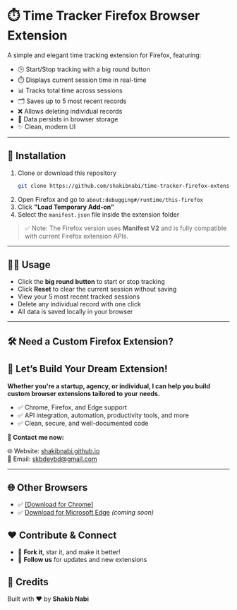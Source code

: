 # ⏱️ Time Tracker Firefox Browser Extension

A simple and elegant time tracking extension for Firefox, featuring:

- 🕒 Start/Stop tracking with a big round button  
- ⏱️ Displays current session time in real-time  
- 📊 Tracks total time across sessions  
- 🗂️ Saves up to 5 most recent records  
- ❌ Allows deleting individual records  
- 💾 Data persists in browser storage  
- ✨ Clean, modern UI  

---

## 🚀 Installation
 
1. Clone or download this repository  
   ```bash
   git clone https://github.com/shakibnabi/time-tracker-firefox-extension
   ```
2. Open Firefox and go to `about:debugging#/runtime/this-firefox`  
3. Click **"Load Temporary Add-on"**  
4. Select the `manifest.json` file inside the extension folder  

> ✅ Note: The Firefox version uses **Manifest V2** and is fully compatible with current Firefox extension APIs.

---

## 🧑‍💻 Usage

- Click the **big round button** to start or stop tracking  
- Click **Reset** to clear the current session without saving  
- View your 5 most recent tracked sessions  
- Delete any individual record with one click  
- All data is saved locally in your browser  

---

## 🛠️ Need a Custom Firefox Extension?

<div>
  <h2>🚀 Let’s Build Your Dream Extension!</h2>
  <p><strong>Whether you're a startup, agency, or individual, I can help you build custom browser extensions tailored to your needs.</strong></p>
  <ul>
    <li>✅ Chrome, Firefox, and Edge support</li>
    <li>✅ API integration, automation, productivity tools, and more</li>
    <li>✅ Clean, secure, and well-documented code</li>
  </ul>
  <p><strong>📩 Contact me now:</strong></p>
  <p>
    🌐 Website: <a href="https://shakibnabi.github.io/" target="_blank">shakibnabi.github.io</a><br>
    📧 Email: <a href="mailto:skbdevbd@gmail.com">skbdevbd@gmail.com</a>
  </p>
</div>

---

## 🌐 Other Browsers

- ✅ <a href="https://github.com/shakibnabi/time-tracker-chrome-extension" target="_blank">[Download for Chrome]</a>
- ✅ [Download for Microsoft Edge](#) *(coming soon)*  

## ❤️ Contribute & Connect

- 🌟 **Fork it**, star it, and make it better!  
- 👥 **Follow us** for updates and new extensions  

## 📄 Credits

Built with ❤️ by **Shakib Nabi**